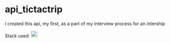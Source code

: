 # api_tictactrip

I created this api, my first, as a part of my interview process for an intership

Stack used: 
<a href="https://nodejs.org/" title="Node.js"><img src="https://github.com/tomchen/stack-icons/blob/master/logos/nodejs-icon.svg" alt="Node.js" width="21px" height="21px"></a>
